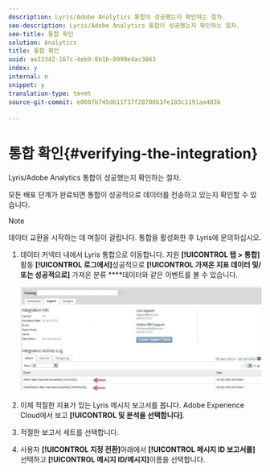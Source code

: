 ```yaml
---
description: Lyris/Adobe Analytics 통합이 성공했는지 확인하는 절차.
seo-description: Lyris/Adobe Analytics 통합이 성공했는지 확인하는 절차.
seo-title: 통합 확인
solution: Analytics
title: 통합 확인
uuid: ae23342-167c-4eb9-8b1b-8999e4ac3863
index: y
internal: n
snippet: y
translation-type: tm+mt
source-git-commit: e060fb745d611f37f28708b3fe103c1191aa483b

---
```



# 통합 확인{#verifying-the-integration}

Lyris/Adobe Analytics 통합이 성공했는지 확인하는 절차.

모든 배포 단계가 완료되면 통합이 성공적으로 데이터를 전송하고 있는지 확인할 수 있습니다.

>[!NOTE]
>
>데이터 교환을 시작하는 데 며칠이 걸립니다. 통합을 활성화한 후 Lyris에 문의하십시오.

1. 데이터 커넥터 내에서 Lyris 통합으로 이동합니다. 지원 **[!UICONTROL 탭 &gt; 통합]** 활동 **[!UICONTROL 로그에서]**&#x200B;성공적으로 **[!UICONTROL 가져온 지표 데이터 및/또는 성공적으로]** 가져온 분류 ****&#x200B;데이터와 같은 이벤트를 볼 수 있습니다.

   ![](assets/integration_info.png)

1. 이제 적절한 지표가 있는 Lyris 메시지 보고서를 봅니다. Adobe Experience Cloud에서 보고 **[!UICONTROL 및 분석을 선택합니다]**.
1. 적절한 보고서 세트를 선택합니다.
1. 사용자 **[!UICONTROL 지정 전환]**&#x200B;아래에서 **[!UICONTROL 메시지 ID 보고서를]** 선택하고 **[!UICONTROL 메시지 ID/메시지]**&#x200B;이름을 선택합니다.
